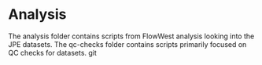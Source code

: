 # Analysis

The analysis folder contains scripts from FlowWest analysis looking into the JPE datasets. The qc-checks folder contains scripts primarily focused on QC checks for datasets. git
